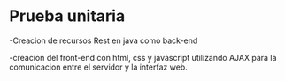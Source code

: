 # Prueba unitaria
-Creacion de recursos Rest en java como back-end
	
-creacion del front-end con html, css y javascript utilizando AJAX para la comunicacion entre el servidor y la interfaz web.
